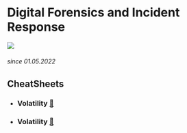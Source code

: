 # Digital Forensics and Incident Response
![](https://phonoteka.org/uploads/posts/2021-05/thumbs/1622208355_11-phonoteka_org-p-piksel-art-kompyuter-krasivo-12.jpg)
###### since 01.05.2022

## CheatSheets

* ### Volatility [:feet:](Volatility.md)
* ### Volatility [:feet:](Volatility.md)
